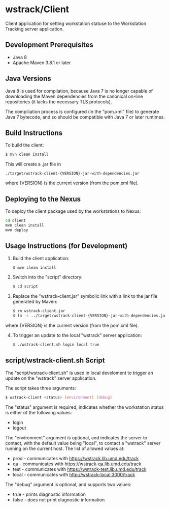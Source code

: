 # wstrack/Client

Client application for setting workstation statuse to the
Workstation Tracking server application.

## Development Prerequisites

* Java 8
* Apache Maven 3.8.1 or later

## Java Versions

 Java 8 is used for compilation, because Java 7 is no longer capable of
downloading the Maven dependencies from the canonical on-line repositories (it
lacks the necessary TLS protocols).

The compiliation process is configured (in the "pom.xml" file) to generate
Java 7 bytecode, and so should be compatible with Java 7 or later runtimes.

## Build Instructions

To build the client:

```bash
$ mvn clean install
```

This will create a .jar file in

`./target/wstrack-client-{VERSION}-jar-with-dependencies.jar`

where {VERSION} is the current version (from the pom.xml file).

## Deploying to the Nexus

To deploy the client package used by the workstations to Nexus:

```bash
cd client
mvn clean install
mvn deploy
```

## Usage Instructions (for Development)

1) Build the client application:

    ```bash
    $ mvn clean install
    ```

2) Switch into the "script" directory:

    ```bash
    $ cd script
    ```

3) Replace the "wstrack-client.jar" symbolic link with a link to the jar file
generated by Maven:

    ```bash
    $ rm wstrack-client.jar
    $ ln -s ../target/wstrack-client-{VERSION}-jar-with-dependencies.jar wstrack-client.jar
    ```

where {VERSION} is the current version (from the pom.xml file).

4) To trigger an update to the local "wstrack" server application:

    ```bash
    $ ./wstrack-client.sh login local true
    ```

## script/wstrack-client.sh Script

The "script/wstrack-client.sh" is used in local develoment to trigger an update
on the "wstrack" server application.

The script takes three arguments:

```bash
$ wstrack-client <status> [environment] [debug]
```

The "status" argument is required, indicates whether the workstation status
is either of the following values:

* login
* logout

The "environment" argument is optional, and indicates the server to contact,
with the default value being "local", to contact a "wstrack" server running on
the current host. The list of allowed values at:

* prod - communicates with <https://wstrack.lib.umd.edu/track>
* qa - communicates with <https://wstrack-qa.lib.umd.edu/track>
* test - communicates with <https://wstrack-test.lib.umd.edu/track>
* local - communicates with <http://wstrack-local:3000/track>

The "debug" argument is optional, and supports two values:

* true - prints diagnostic information
* false - does not print diagnostic information
